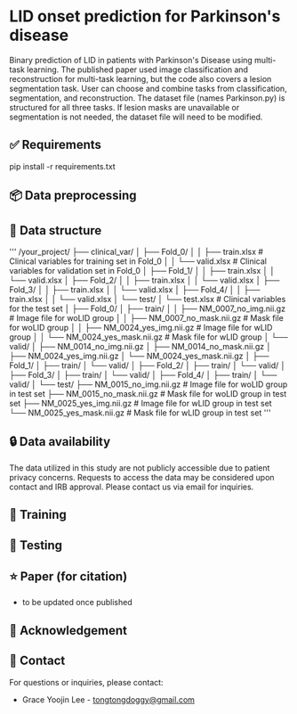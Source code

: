 # LID onset prediction for Parkinson's disease
Binary prediction of LID in patients with Parkinson's Disease using multi-task learning.
The published paper used image classification and reconstruction for multi-task learning, but the code also covers a lesion segmentation task.
User can choose and combine tasks from classification, segmentation, and reconstruction.
The dataset file (names Parkinson.py) is structured for all three tasks.
If lesion masks are unavailable or segmentation is not needed, the dataset file will need to be modified.

## ✅ Requirements
pip install -r requirements.txt

## 📦 Data preprocessing

## 📂 Data structure
'''
/your_project/
├── clinical_var/
│   ├── Fold_0/
│   │   ├── train.xlsx           # Clinical variables for training set in Fold_0
│   │   └── valid.xlsx           # Clinical variables for validation set in Fold_0
│   ├── Fold_1/
│   │   ├── train.xlsx
│   │   └── valid.xlsx
│   ├── Fold_2/
│   │   ├── train.xlsx
│   │   └── valid.xlsx
│   ├── Fold_3/
│   │   ├── train.xlsx
│   │   └── valid.xlsx
│   ├── Fold_4/
│   │   ├── train.xlsx
│   │   └── valid.xlsx
│   └── test/
│       └── test.xlsx            # Clinical variables for the test set
│
├── Fold_0/
│   ├── train/
│   │   ├── NM_0007_no_img.nii.gz   # Image file for woLID group
│   │   ├── NM_0007_no_mask.nii.gz  # Mask file for woLID group
│   │   ├── NM_0024_yes_img.nii.gz  # Image file for wLID group
│   │   └── NM_0024_yes_mask.nii.gz # Mask file for wLID group
│   └── valid/
│       ├── NM_0014_no_img.nii.gz
│       ├── NM_0014_no_mask.nii.gz
│       ├── NM_0024_yes_img.nii.gz
│       └── NM_0024_yes_mask.nii.gz
│
├── Fold_1/
│   ├── train/
│   └── valid/
│
├── Fold_2/
│   ├── train/
│   └── valid/
│
├── Fold_3/
│   ├── train/
│   └── valid/
│
├── Fold_4/
│   ├── train/
│   └── valid/
│
└── test/
    ├── NM_0015_no_img.nii.gz    # Image file for woLID group in test set
    ├── NM_0015_no_mask.nii.gz   # Mask file for woLID group in test set
    ├── NM_0025_yes_img.nii.gz   # Image file for wLID group in test set
    └── NM_0025_yes_mask.nii.gz  # Mask file for wLID group in test set
'''

## 🔒 Data availability
The data utilized in this study are not publicly accessible due to patient privacy concerns. 
Requests to access the data may be considered upon contact and IRB approval. Please contact us via email for inquiries.

## 🚀 Training


## 🧪 Testing

## ⭐ Paper (for citation)
- to be updated once published

## 🙏 Acknowledgement

## 📧 Contact
For questions or inquiries, please contact:
- Grace Yoojin Lee - tongtongdoggy@gmail.com

